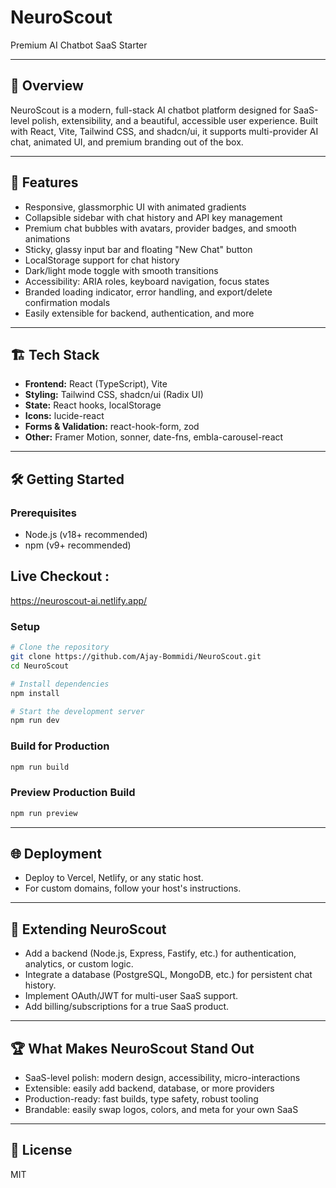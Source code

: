 # NeuroScout

Premium AI Chatbot SaaS Starter

---

## 🧠 Overview
NeuroScout is a modern, full-stack AI chatbot platform designed for SaaS-level polish, extensibility, and a beautiful, accessible user experience. Built with React, Vite, Tailwind CSS, and shadcn/ui, it supports multi-provider AI chat, animated UI, and premium branding out of the box.

---

## 🚀 Features
- Responsive, glassmorphic UI with animated gradients
- Collapsible sidebar with chat history and API key management
- Premium chat bubbles with avatars, provider badges, and smooth animations
- Sticky, glassy input bar and floating "New Chat" button
- LocalStorage support for chat history
- Dark/light mode toggle with smooth transitions
- Accessibility: ARIA roles, keyboard navigation, focus states
- Branded loading indicator, error handling, and export/delete confirmation modals
- Easily extensible for backend, authentication, and more

---

## 🏗️ Tech Stack
- **Frontend:** React (TypeScript), Vite
- **Styling:** Tailwind CSS, shadcn/ui (Radix UI)
- **State:** React hooks, localStorage
- **Icons:** lucide-react
- **Forms & Validation:** react-hook-form, zod
- **Other:** Framer Motion, sonner, date-fns, embla-carousel-react

---

## 🛠️ Getting Started

### Prerequisites
- Node.js (v18+ recommended)
- npm (v9+ recommended)

## Live Checkout :
https://neuroscout-ai.netlify.app/

### Setup
```sh
# Clone the repository
git clone https://github.com/Ajay-Bommidi/NeuroScout.git
cd NeuroScout

# Install dependencies
npm install

# Start the development server
npm run dev
```

### Build for Production
```sh
npm run build
```

### Preview Production Build
```sh
npm run preview
```

---

## 🌐 Deployment
- Deploy to Vercel, Netlify, or any static host.
- For custom domains, follow your host's instructions.

---

## 🧩 Extending NeuroScout
- Add a backend (Node.js, Express, Fastify, etc.) for authentication, analytics, or custom logic.
- Integrate a database (PostgreSQL, MongoDB, etc.) for persistent chat history.
- Implement OAuth/JWT for multi-user SaaS support.
- Add billing/subscriptions for a true SaaS product.

---

## 🏆 What Makes NeuroScout Stand Out
- SaaS-level polish: modern design, accessibility, micro-interactions
- Extensible: easily add backend, database, or more providers
- Production-ready: fast builds, type safety, robust tooling
- Brandable: easily swap logos, colors, and meta for your own SaaS

---

## 📄 License
MIT
